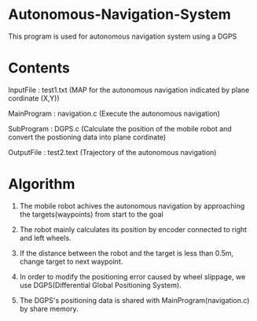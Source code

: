 # Autonomous-Navigation-System
This program is used for autonomous navigation system using a DGPS

# Contents
InputFile : test1.txt (MAP for the autonomous navigation indicated by plane cordinate (X,Y))

MainProgram : navigation.c (Execute the autonomous navigation)

SubProgram : DGPS.c (Calculate the position of the mobile robot and convert the postioning data into plane cordinate)

OutputFile : test2.text (Trajectory of the autonomous navigation)


# Algorithm
1. The mobile robot achives the autonomous navigation by approaching the targets(waypoints) from start to the goal

2. The robot mainly calculates its position by encoder connected to right and left wheels.

3. If the distance between the robot and the target is less than 0.5m, change target to next waypoint.

4. In order to modify the positioning error caused by wheel slippage, we use DGPS(Differential Global Positioning System).

5. The DGPS's positioning data is shared with MainProgram(navigation.c) by share memory.
